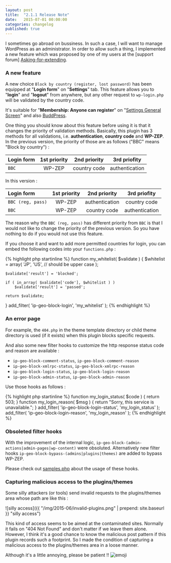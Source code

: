 ```yaml
---
layout: post
title:  "2.1.1 Release Note"
date:   2015-07-01 00:00:00
categories: changelog
published: true
---
```


I sometimes go abroad on bussiness. In such a case, I will want to manage 
WordPress as an administrator. In order to allow such a thing, I implemented 
a new feature which was proposed by one of my users at the [support forum]
[Asking-for-extending].

<!--more-->

### A new feature ###

A new choice `Block by country (register, lost password)` has been equipped at 
"**Login form**" on "**Settings**" tab. This feature allows you to "**login**" 
and "**logout**" from anywhere, but any other request to `wp-login.php` will be 
validated by the country code.

It's suitable for "**Membership: Anyone can register**" on 
"[Settings General Screen][general-settings]" and also [BuddPress][BuddyPress].

One thing you should know about this feature before using it is that it changes 
the priority of validation methods. Basically, this plugin has 3 methods for 
all validations, i.e. **authentication**, **country code** and **WP-ZEP**.
In the previous version, the priority of those are as follows ("BBC" means 
"Block by country") :

| Login form   |  1st priority  |  2nd priority  | 3rd priofity   |
|:-----------  |:--------------:|:--------------:|:--------------:|
| `BBC`        |     WP-ZEP     |  country code  | authentication |

In this version :

| Login form       |  1st priority  |  2nd priority  | 3rd priofity   |
|:-----------------|:--------------:|:--------------:|:--------------:|
| `BBC (reg, pass)`|     WP-ZEP     | authentication |  country code  |
| `BBC`            |     WP-ZEP     |  country code  | authentication |

The reason why the `BBC (reg, pass)` has different priority from `BBC` is that 
I would not like to change the priority of the previous version. So you have 
nothing to do if you would not use this feature.

If you choose it and want to add more permitted countries for login, you can 
embed the following codes into your `functions.php` :

{% highlight php startinline %}
function my_whitelist( $validate ) {
	$whitelist = array(
		'JP', 'US', // should be upper case
	);

	$validate['result'] = 'blocked';

	if ( in_array( $validate['code'], $whitelist ) )
		$validate['result'] = 'passed';

	return $validate;
}
add_filter( 'ip-geo-block-login', 'my_whitelist' );
{% endhighlight %}

### An error page ###

For example, the `404.php` in the theme template directory or child theme 
directory is used (if it exists) when this plugin blocks specific requests.

And also some new filter hooks to customize the http response status code and 
reason are available :

* `ip-geo-block-comment-status`, `ip-geo-block-comment-reason`
* `ip-geo-block-xmlrpc-status`, `ip-geo-block-xmlrpc-reason`
* `ip-geo-block-login-status`, `ip-geo-block-login-reason`
* `ip-geo-block-admin-status`, `ip-geo-block-admin-reason`

Use those hooks as follows :

{% highlight php startinline %}
function my_login_status( $code ) {
	return 503;
}
function my_login_reason( $msg ) {
	return "Sorry, this service is unavailable.";
}
add_filter( 'ip-geo-block-login-status', 'my_login_status' );
add_filter( 'ip-geo-block-login-reason', 'my_login_reason' );
{% endhighlight %}

### Obsoleted filter hooks ###

With the improvement of the internal logic, 
`ip-geo-block-(admin-actions|admin-pages|wp-content)` were obsoluted.
Alternatively new filter hooks `ip-geo-block-bypass-(admins|plugins|themes)` 
are added to bypass WP-ZEP.

Please check out [samples.php][samples.php] about the usage of these hooks.

### Capturing malicious access to the plugins/themes ###

Some silly attackers (or tools) send invalid requests to the plugins/themes 
area whose path are like this :

![silly access]({{ "/img/2015-06/invalid-plugins.png" | prepend: site.baseurl }}
 "silly access")

This kind of access seems to be aimed at the contaminated sites. Normally it 
fails on "404 Not Found" and don't matter if we leave them alone. However, I 
think it's a good chance to know the malicious post pattern if this plugin 
records such a footprint. So I made the condition of capturing a malicious 
access to the plugins/themes area in a loose manner.

Although it's a little annoying, please be patient !! <span class="emoji">
![emoji](https://assets-cdn.github.com/images/icons/emoji/unicode/1f609.png)
</span>


[general-settings]: https://codex.wordpress.org/Settings_General_Screen "Settings General Screen ﾂｫ WordPress Codex"
[BuddyPress]: https://wordpress.org/plugins/buddypress/ "WordPress 窶ｺ BuddyPress ﾂｫ WordPress Plugins"
[IP-Geo-Block]: https://wordpress.org/plugins/ip-geo-block/ "WordPress 窶ｺ IP Geo Block ﾂｫ WordPress Plugins"
[Asking-for-extending]: https://wordpress.org/support/topic/asking-for-extending "WordPress 窶ｺ Support ﾂｻ Asking for extending"
[samples.php]: https://github.com/tokkonopapa/WordPress-IP-Geo-Block/blob/master/ip-geo-block/samples.php "WordPress-IP-Geo-Block/samples.php at master - tokkonopapa/WordPress-IP-Geo-Block - GitHub"
